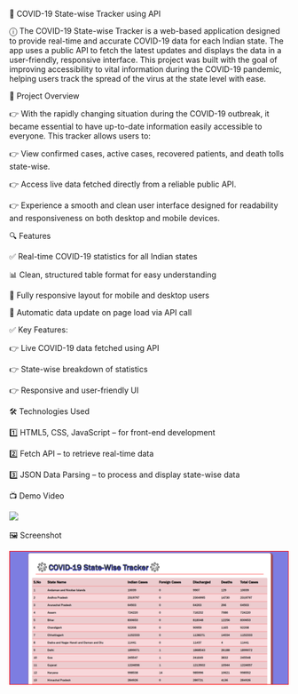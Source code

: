 🦠 COVID-19 State-wise Tracker using API

ⓘ The COVID-19 State-wise Tracker is a web-based application designed to provide real-time and accurate COVID-19 data for each Indian state. The app uses a public API to fetch the latest updates and displays the data in a user-friendly, responsive interface. This project was built with the goal of improving accessibility to vital information during the COVID-19 pandemic, helping users track the spread of the virus at the state level with ease.

🚀 Project Overview

👉 With the rapidly changing situation during the COVID-19 outbreak, it became essential to have up-to-date information easily accessible to everyone. This tracker allows users to:

👉 View confirmed cases, active cases, recovered patients, and death tolls state-wise.

👉 Access live data fetched directly from a reliable public API.

👉 Experience a smooth and clean user interface designed for readability and responsiveness on both desktop and mobile devices.


🔍 Features


✅ Real-time COVID-19 statistics for all Indian states

📊 Clean, structured table format for easy understanding

📱 Fully responsive layout for mobile and desktop users

🔄 Automatic data update on page load via API call


✅ Key Features:


👉 Live COVID-19 data fetched using API

👉 State-wise breakdown of statistics

👉 Responsive and user-friendly UI


🛠️ Technologies Used


1️⃣ HTML5, CSS, JavaScript – for front-end development

2️⃣ Fetch API – to retrieve real-time data

3️⃣ JSON Data Parsing – to process and display state-wise data



📺 Demo Video


<img src="output.gif">


🖼️ Screenshot


<img src="outputimage.png">
